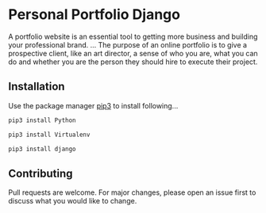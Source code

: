 # Personal Portfolio Django
A portfolio website is an essential tool to getting more business and building your professional brand. ... The purpose of an online portfolio is to give a prospective client, like an art director, a sense of who you are, what you can do and whether you are the person they should hire to execute their project.

## Installation

Use the package manager [pip3](https://pip.pypa.io/en/stable/) to install following...

```bash
pip3 install Python
```

```bash
pip3 install Virtualenv
```
```bash
pip3 install django
```

## Contributing
Pull requests are welcome. For major changes, please open an issue first to discuss what you would like to change.



